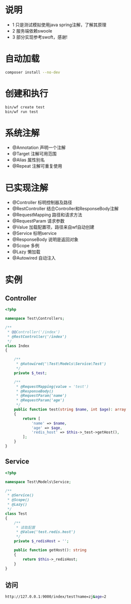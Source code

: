 # 说明
- 1 只是测试模拟使用java spring注解，了解其原理
- 2 服务端依赖swoole
- 3 部分实现参考swoft，感谢!
# 自动加载
```sh
composer install --no-dev
```
# 创建和执行
```sh
bin/wf create test
bin/wf run test
```
# 系统注解
- @Annotation 声明一个注解
- @Target 注解可用范围
- @Alias 属性别名
- @Repeat 注解可重复使用

# 已实现注解
- @Controller 标明控制器及路径
- @RestController 结合Controller和ResponseBody注解
- @RequestMapping 路径和请求方法
- @RequestParam 请求参数
- @Value 加载配置项，路径来自wf自动创建
- @Service 标明service
- @ResponseBody 说明是返回对象
- @Scope 多例
- @Lazy 懒加载
- @Autowired 自动注入

# 实例
## Controller
```php
<?php

namespace Test\Controllers;

/**
 * @@Controller('/index')
 * @RestController('/index')
 */
class Index
{

	/**
	 * @Autowired('\Test\Models\Service\Test')
	 */
	private $_test;

	/**
	 * @RequestMapping(value = 'test')
	 * @ResponseBody()
	 * @RequestParam('name')
	 * @RequestParam('age')
	 */
	public function test(string $name, int $age): array
	{
		return [
			'name' => $name,
			'age' => $age,
			'redis_host' => $this->_test->getHost(),
		];
	}
}
```
## Service
```php
<?php

namespace Test\Models\Service;

/**
 * @Service()
 * @Scope()
 * @Lazy()
 */
class Test
{
	/**
	 * 读取配置
	 * @Value('test.redis.host')
	 */
	private $_redisHost = '';

	public function getHost(): string
	{
		return $this->_redisHost;
	}
}
```
## 访问
```sh
http://127.0.0.1:9000/index/test?name=zj&age=2
```

